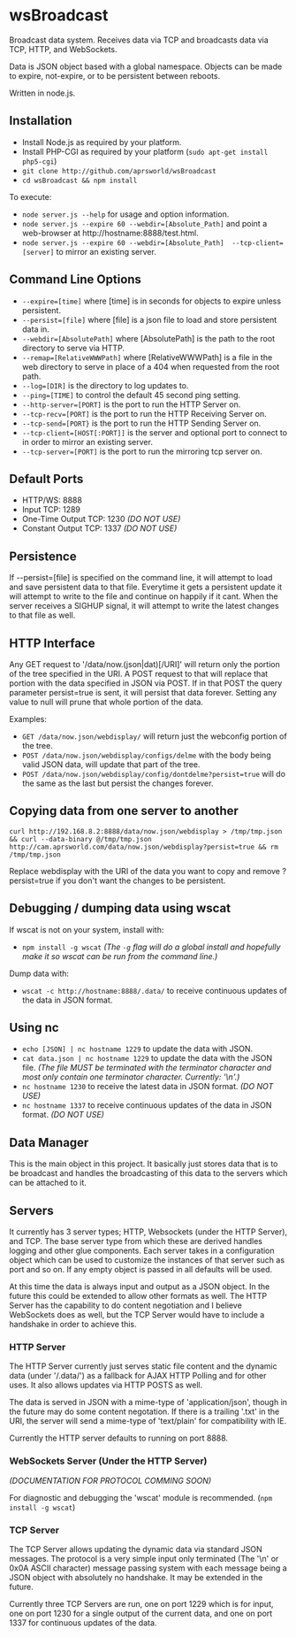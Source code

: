 # wsBroadcast

Broadcast data system. Receives data via TCP and broadcasts data via TCP, HTTP, and WebSockets.

Data is JSON object based with a global namespace. Objects can be made to expire, not-expire, or to be persistent between reboots.

Written in node.js.



## Installation

* Install Node.js as required by your platform.
* Install PHP-CGI as required by your platform (`sudo apt-get install php5-cgi`)
* `git clone http://github.com/aprsworld/wsBroadcast`
* `cd wsBroadcast && npm install`

To execute:

* `node server.js --help` for usage and option information.
* `node server.js --expire 60 --webdir=[Absolute_Path]` and point a web-browser at http://hostname:8888/test.html.
* `node server.js --expire 60 --webdir=[Absolute_Path]  --tcp-client=[server]` to mirror an existing server.


## Command Line Options

* `--expire=[time]` where [time] is in seconds for objects to expire unless persistent.
* `--persist=[file]` where [file] is a json file to load and store persistent data in.
* `--webdir=[AbsolutePath]` where [AbsolutePath] is the path to the root directory to serve via HTTP.
* `--remap=[RelativeWWWPath]` where [RelativeWWWPath] is a file in the web directory to serve in place of a 404 when requested from the root path.
* `--log=[DIR]` is the directory to log updates to.
* `--ping=[TIME]` to control the default 45 second ping setting.
* `--http-server=[PORT]` is the port to run the HTTP Server on.
* `--tcp-recv=[PORT]` is the port to run the HTTP Receiving Server on.
* `--tcp-send=[PORT}` is the port to run the HTTP Sending Server on.
* `--tcp-client=[HOST[:PORT]]` is the server and optional port to connect to in order to mirror an existing server.
* `--tcp-server=[PORT]` is the port to run the mirroring tcp server on.


## Default Ports

* HTTP/WS: 8888
* Input TCP: 1289
* One-Time Output TCP: 1230 _(DO NOT USE)_
* Constant Output TCP: 1337 _(DO NOT USE)_


## Persistence

If --persist=[file] is specified on the command line, it will attempt to load
and save persistent data to that file.  Everytime it gets a persistent update it will attempt to write to the file and continue on happily if it cant.  When the server receives a SIGHUP signal, it will attempt to write the latest changes to that file as well.


## HTTP Interface

Any GET request to '/data/now.(json|dat)[/URI]' will return only the portion of the tree specified in the URI.  A POST request to that will replace that portion with the data specified in JSON via POST.  If in that POST the query parameter persist=true is sent, it will persist that data forever.  Setting any value to null will prune that whole portion of the data.

Examples:

 * `GET /data/now.json/webdisplay/` will return just the webconfig portion of the tree.
 * `POST /data/now.json/webdisplay/configs/delme` with the body being valid JSON data, will update that part of the tree.
 * `POST /data/now.json/webdisplay/config/dontdelme?persist=true` will do the same as the last but persist the changes forever.


## Copying data from one server to another
`curl http://192.168.8.2:8888/data/now.json/webdisplay > /tmp/tmp.json && curl --data-binary @/tmp/tmp.json http://cam.aprsworld.com/data/now.json/webdisplay?persist=true && rm /tmp/tmp.json`

Replace webdisplay with the URI of the data you want to copy and remove ?persist=true if you don't want the changes to be persistent.



## Debugging / dumping data using wscat
If wscat is not on your system, install with:
* `npm install -g wscat`
_(The `-g` flag will do a global install and hopefully make it so wscat can be run from the command line.)_

Dump data with:
* `wscat -c http://hostname:8888/.data/` to receive continuous updates of the data in JSON format.



## Using nc
* `echo [JSON] | nc hostname 1229` to update the data with JSON.
* `cat data.json | nc hostname 1229` to update the data with the JSON file. *(The file MUST be terminated with the terminator character and most only contain one terminator character.  Currently: '\n'.)*
* `nc hostname 1230` to receive the latest data in JSON format. _(DO NOT USE)_
* `nc hostname 1337` to receive continuous updates of the data in JSON format. _(DO NOT USE)_



## Data Manager

This is the main object in this project.  It basically just stores data that is to be broadcast and handles the broadcasting of this data to the servers which can be attached to it.



## Servers

It currently has 3 server types; HTTP, Websockets (under the HTTP Server), and TCP.  The base server type from which these are derived handles logging and other glue components.  Each server takes in a configuration object which can be used to customize the instances of that server such as port and so on.  If any empty object is passed in all defaults will be used.

At this time the data is always input and output as a JSON object.  In the future this could be extended to allow other formats as well.  The HTTP Server has the capability to do content negotiation and I believe WebSockets does as well, but the TCP Server would have to include a handshake in order to achieve this.


### HTTP Server

The HTTP Server currently just serves static file content and the dynamic data (under '/.data/') as a fallback for AJAX HTTP Polling and for other uses.  It also allows updates via HTTP POSTS as well.

The data is served in JSON with a mime-type of 'application/json', though in the future may do some content negotation.  If there is a trailing '.txt' in the URI, the server will send a mime-type of 'text/plain' for compatibility with IE.

Currently the HTTP server defaults to running on port 8888.


### WebSockets Server (Under the HTTP Server)

_(DOCUMENTATION FOR PROTOCOL COMMING SOON)_

For diagnostic and debugging the 'wscat' module is recommended.  (`npm install -g wscat`)


### TCP Server

The TCP Server allows updating the dynamic data via standard JSON messages.  The protocol is a very simple input only terminated (The '\n' or 0x0A ASCII character) message passing system with each message being a JSON object with absolutely no handshake.  It may be extended in the future.

Currently three TCP Servers are run, one on port 1229 which is for input, one on port 1230 for a single output of the current data, and one on port 1337 for continuous updates of the data.
